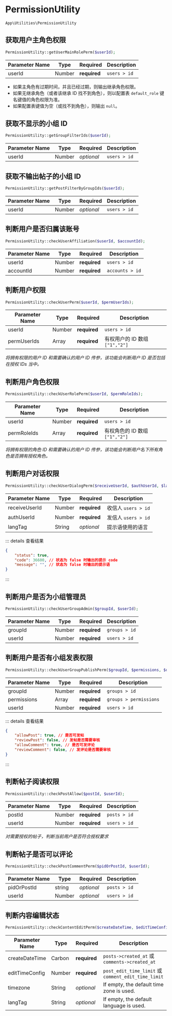 # PermissionUtility

`App\Utilities\PermissionUtility`

## 获取用户主角色权限

```php
PermissionUtility::getUserMainRolePerm($userId);
```
| Parameter Name | Type | Required | Description |
| --- | --- | --- | --- |
| userId | Number | **required** | `users > id` |

- 如果主角色有过期时间，并且已经过期，则输出继承角色权限。
- 如果无继承角色（或者该继承 ID 找不到角色），则以配置表 `default_role` 键名键值的角色权限为准。
- 如果配置表键值为空（或找不到角色），则输出 `null`。

## 获取不显示的小组 ID

```php
PermissionUtility::getGroupFilterIds($userId);
```
| Parameter Name | Type | Required | Description |
| --- | --- | --- | --- |
| userId | Number | *optional* | `users > id` |

## 获取不输出帖子的小组 ID

```php
PermissionUtility::getPostFilterByGroupIds($userId);
```
| Parameter Name | Type | Required | Description |
| --- | --- | --- | --- |
| userId | Number | *optional* | `users > id` |

## 判断用户是否归属该账号

```php
PermissionUtility::checkUserAffiliation($userId, $accountId);
```
| Parameter Name | Type | Required | Description |
| --- | --- | --- | --- |
| userId | Number | **required** | `users > id` |
| accountId | Number | **required** | `accounts > id` |

## 判断用户权限

```php
PermissionUtility::checkUserPerm($userId, $permUserIds);
```
| Parameter Name | Type | Required | Description |
| --- | --- | --- | --- |
| userId | Number | **required** | `users > id` |
| permUserIds | Array | **required** | 有权用户的 ID 数组 `["1","2"]` |

*将拥有权限的用户 ID 和需要确认的用户 ID 传参，该功能会判断用户 ID 是否包括在授权 IDs 当中。*

## 判断用户角色权限

```php
PermissionUtility::checkUserRolePerm($userId, $permRoleIds);
```
| Parameter Name | Type | Required | Description |
| --- | --- | --- | --- |
| userId | Number | **required** | `users > id` |
| permRoleIds | Array | **required** | 有权角色的 ID 数组 `["1","2"]` |

*将拥有权限的角色 ID 和需要确认的用户 ID 传参，该功能会判断用户名下所有角色是否拥有授权角色。*

## 判断用户对话权限

```php
PermissionUtility::checkUserDialogPerm($receiveUserId, $authUserId, $langTag);
```
| Parameter Name | Type | Required | Description |
| --- | --- | --- | --- |
| receiveUserId | Number | **required** | 收信人 `users > id` |
| authUserId | Number | **required** | 发信人 `users > id` |
| langTag | String | *optional* | 提示语使用的语言 |

::: details 查看结果
```json
{
    "status": true,
    "code": 36600, // 状态为 false 时输出的提示 code
    "message": "", // 状态为 false 时输出的提示语
}
```
:::

## 判断用户是否为小组管理员

```php
PermissionUtility::checkUserGroupAdmin($groupId, $userId);
```
| Parameter Name | Type | Required | Description |
| --- | --- | --- | --- |
| groupId | Number | **required** | `groups > id` |
| userId | Number | **required** | `users > id` |

## 判断用户是否有小组发表权限

```php
PermissionUtility::checkUserGroupPublishPerm($groupId, $permissions, $userId);
```
| Parameter Name | Type | Required | Description |
| --- | --- | --- | --- |
| groupId | Number | **required** | `groups > id` |
| permissions | Array | **required** | `groups > permissions` |
| userId | Number | **required** | `users > id` |

::: details 查看结果
```json
{
    "allowPost": true, // 是否可发帖
    "reviewPost": false, // 发帖是否需要审核
    "allowComment": true, // 是否可发评论
    "reviewComment": false, // 发评论是否需要审核
}
```
:::

## 判断帖子阅读权限

```php
PermissionUtility::checkPostAllow($postId, $userId);
```
| Parameter Name | Type | Required | Description |
| --- | --- | --- | --- |
| postId | Number | **required** | `posts > id` |
| userId | Number | **required** | `users > id` |

*对需要授权的帖子，判断当前用户是否符合授权要求*

## 判断帖子是否可以评论

```php
PermissionUtility::checkPostCommentPerm($pidOrPostId, $userId);
```
| Parameter Name | Type | Required | Description |
| --- | --- | --- | --- |
| pidOrPostId | string | *optional* | `posts > id` |
| userId | Number | *optional* | `users > id` |

## 判断内容编辑状态

```php
PermissionUtility::checkContentEditPerm($createDateTime, $editTimeConfig, $timezone, $langTag);
```
| Parameter Name | Type | Required | Description |
| --- | --- | --- | --- |
| createDateTime | Carbon | **required** | `posts->created_at` 或 `comments->created_at` |
| editTimeConfig | Number | **required** | `post_edit_time_limit` 或 `comment_edit_time_limit` |
| timezone | String | *optional* | If empty, the default time zone is used. |
| langTag | String | *optional* | If empty, the default language is used. |
